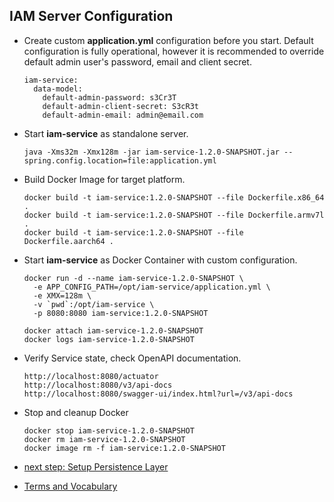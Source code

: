 ## IAM Server Configuration

* Create custom __application.yml__ configuration before you start.
  Default configuration is fully operational, however it is recommended 
  to override default admin user's password, email and client secret.
  ```
  iam-service:
    data-model:
      default-admin-password: s3Cr3T
      default-admin-client-secret: S3cR3t 
      default-admin-email: admin@email.com 
  ```
* Start __iam-service__ as standalone server.
  ```
  java -Xms32m -Xmx128m -jar iam-service-1.2.0-SNAPSHOT.jar --spring.config.location=file:application.yml
  ```
* Build Docker Image for target platform.
  ```
  docker build -t iam-service:1.2.0-SNAPSHOT --file Dockerfile.x86_64 .
  docker build -t iam-service:1.2.0-SNAPSHOT --file Dockerfile.armv7l .
  docker build -t iam-service:1.2.0-SNAPSHOT --file Dockerfile.aarch64 .
  ```
* Start __iam-service__ as Docker Container with custom configuration.
  ```
  docker run -d --name iam-service-1.2.0-SNAPSHOT \
    -e APP_CONFIG_PATH=/opt/iam-service/application.yml \
    -e XMX=128m \
    -v `pwd`:/opt/iam-service \
    -p 8080:8080 iam-service:1.2.0-SNAPSHOT  
  
  docker attach iam-service-1.2.0-SNAPSHOT
  docker logs iam-service-1.2.0-SNAPSHOT
  ```
* Verify Service state, check OpenAPI documentation.
  ```
  http://localhost:8080/actuator
  http://localhost:8080/v3/api-docs
  http://localhost:8080/swagger-ui/index.html?url=/v3/api-docs
  ```
* Stop and cleanup Docker
  ```
  docker stop iam-service-1.2.0-SNAPSHOT
  docker rm iam-service-1.2.0-SNAPSHOT
  docker image rm -f iam-service:1.2.0-SNAPSHOT
  ```

* [next step: Setup Persistence Layer](01b_setup-persitence-later.md)
* [Terms and Vocabulary](Terms-and-Vocabulary.md)